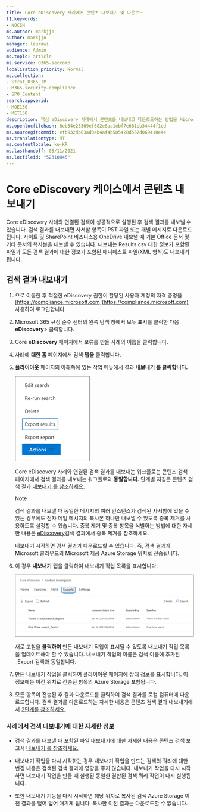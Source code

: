 ```yaml
---
title: Core eDiscovery 사례에서 콘텐츠 내보내기 및 다운로드
f1.keywords:
- NOCSH
ms.author: markjjo
author: markjjo
manager: laurawi
audience: Admin
ms.topic: article
ms.service: O365-seccomp
localization_priority: Normal
ms.collection:
- Strat_O365_IP
- M365-security-compliance
- SPO_Content
search.appverid:
- MOE150
- MET150
description: 핵심 eDiscovery 사례에서 콘텐츠를 내보내고 다운로드하는 방법을 Microsoft 365.
ms.openlocfilehash: 8eb54e23369ef682e8aa1ebf7e681eb34444f1cd
ms.sourcegitcommit: efb932db63ad3ab4af4b585428d567d069410e4e
ms.translationtype: MT
ms.contentlocale: ko-KR
ms.lasthandoff: 05/11/2021
ms.locfileid: "52310845"
---
```

# <a name="export-content-from-a-core-ediscovery-case"></a>Core eDiscovery 케이스에서 콘텐츠 내보내기

Core eDiscovery 사례와 연결된 검색이 성공적으로 실행된 후 검색 결과를 내보낼 수 있습니다. 검색 결과를 내보내면 사서함 항목이 PST 파일 또는 개별 메시지로 다운로드됩니다. 사이트 및 SharePoint 비즈니스용 OneDrive 내보낼 때 기본 Office 문서 및 기타 문서의 복사본을 내보낼 수 있습니다. 내보내는 Results.csv 대한 정보가 포함된 파일과 모든 검색 결과에 대한 정보가 포함된 매니페스트 파일(XML 형식)도 내보내기됩니다.
  
## <a name="export-search-results"></a>검색 결과 내보내기

1. 으로 이동한 후 적절한 eDiscovery 권한이 할당된 사용자 계정의 자격 증명을 [https://compliance.microsoft.com](https://compliance.microsoft.com) 사용하여 로그인합니다.

2. Microsoft 365 규정 준수 센터의 왼쪽 탐색 창에서 모두 표시를 클릭한 다음 **eDiscovery**> 클릭합니다.

3. Core **eDiscovery** 페이지에서 보류를 만들 사례의 이름을 클릭합니다.

4. 사례에 **대한 홈** 페이지에서 검색 **탭을** 클릭합니다.

5. **플라이아웃** 페이지의 아래쪽에 있는 작업 메뉴에서 결과 **내보내기 를 클릭합니다.**

   ![작업 메뉴에서 결과 내보내기 옵션](../media/ActionMenuExportResults.png)

   Core eDiscovery 사례와 연결된 검색 결과를 내보내는 워크플로는 콘텐츠 검색 페이지에서 검색 결과를 내보내는 워크플로와 **동일합니다.** 단계별 지침은 콘텐츠 검색 결과 [내보내기 를 참조하세요.](export-search-results.md)

   > [!NOTE]
   > 검색 결과를 내보낼 때 동일한 메시지의 여러 인스턴스가 검색된 사서함에 있을 수 있는 경우에도 전자 메일 메시지의 복사본 하나만 내보낼 수 있도록 중복 제거를 사용하도록 설정할 수 있습니다. 중복 제거 및 중복 항목을 식별하는 방법에 대한 자세한 내용은 [eDiscovery](de-duplication-in-ediscovery-search-results.md)검색 결과에서 중복 제거를 참조하세요.

   내보내기 시작하면 검색 결과가 다운로드할 수 있습니다. 즉, 검색 결과가 Microsoft 클라우드의 Microsoft 제공 Azure Storage 위치로 전송됩니다.
  
6. 이 경우 **내보내기** 탭을 클릭하여 내보내기 작업 목록을 표시합니다.
  
   ![Core eDiscovery 사례의 내보내기 탭에서 작업 내보내기](../media/CoreeDiscoveryExport.png)

   새로 고침을 **클릭하여** 만든 내보내기 작업이 표시될 수 있도록 내보내기 작업 목록을 업데이트해야 할 수 있습니다. 내보내기 작업의 이름은 검색 이름에  추가된 _Export 검색과 동일합니다.

7. 만든 내보내기 작업을 클릭하여 플라이아웃 페이지에 상태 정보를 표시합니다. 이 정보에는 이전 위치로 전송된 항목의 Azure Storage 포함됩니다.

8. 모든 항목이 전송된 후  결과 다운로드를 클릭하여 검색 결과를 로컬 컴퓨터에 다운로드합니다. 검색 결과를 다운로드하는 자세한 내용은 콘텐츠 검색 결과 내보내기에서 [2단계를 참조하세요.](export-search-results.md#step-2-download-the-search-results)

### <a name="more-information-about-exporting-searches-from-a-case"></a>사례에서 검색 내보내기에 대한 자세한 정보

- 검색 결과를 내보낼 때 포함된 파일 내보내기에 대한 자세한 내용은 콘텐츠 검색 보고서 [내보내기 를 참조하세요.](export-a-content-search-report.md#whats-included-in-the-report)

- 내보내기 작업을 다시 시작하는 경우 내보내기 작업을 만드는 검색의 쿼리에 대한 변경 내용은 검색된 검색 결과에 영향을 주지 않습니다. 내보내기 작업을 다시 시작하면 내보내기 작업을 만들 때 실행된 동일한 결합된 검색 쿼리 작업이 다시 실행됩니다.

- 또한 내보내기 기능을 다시 시작하면 해당 위치로 복사된 검색 Azure Storage 이전 결과를 덮어 덮어 매기게 됩니다. 복사한 이전 결과는 다운로드할 수 없습니다.
